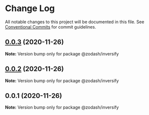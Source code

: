 # Change Log

All notable changes to this project will be documented in this file.
See [Conventional Commits](https://conventionalcommits.org) for commit guidelines.

## [0.0.3](https://github.com/zcorky/zodash/compare/@zodash/inversify@0.0.2...@zodash/inversify@0.0.3) (2020-11-26)

**Note:** Version bump only for package @zodash/inversify





## [0.0.2](https://github.com/zcorky/zodash/compare/@zodash/inversify@0.0.1...@zodash/inversify@0.0.2) (2020-11-26)

**Note:** Version bump only for package @zodash/inversify





## 0.0.1 (2020-11-26)

**Note:** Version bump only for package @zodash/inversify
